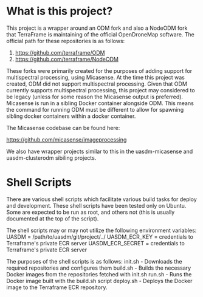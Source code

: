 # What is this project?

This project is a wrapper around an ODM fork and also a NodeODM fork that TerraFrame is maintaining of the official OpenDroneMap software. The official path for these repositories is as follows:

1. https://github.com/terraframe/ODM
2. https://github.com/terraframe/NodeODM

These forks were primarily created for the purposes of adding support for multispectral processing, using Micasense. At the time this project was created, ODM did not support multispectral processing. Given that ODM currently supports multispectral processing, this project may considered to be legacy (unless for some reason the Micasense output is preferred). Micasense is run in a sibling Docker container alongside ODM. This means the command for running ODM must be different to allow for spawning sibling docker containers within a docker container.

The Micasense codebase can be found here:

https://github.com/micasense/imageprocessing

We also have wrapper projects similar to this in the uasdm-micasense and uasdm-clusterodm sibiling projects.

# Shell Scripts

There are various shell scripts which facilitate various build tasks for deploy and development. These shell scripts have been tested only on Ubuntu. Some are expected to be run as root, and others not (this is usually documented at the top of the script).

The shell scripts may or may not utilize the following environment variables:
UASDM = /path/to/uasdm/git/project/../
UASDM_ECR_KEY = credentials to Terraframe's private ECR server
UASDM_ECR_SECRET = credentials to Terraframe's private ECR server

The purposes of the shell scripts is as follows:
init.sh - Downloads the required repositories and configures them
build.sh - Builds the necessary Docker images from the repositories fetched with init.sh
run.sh - Runs the Docker image built with the build.sh script
deploy.sh - Deploys the Docker image to the Terraframe ECR repository.
